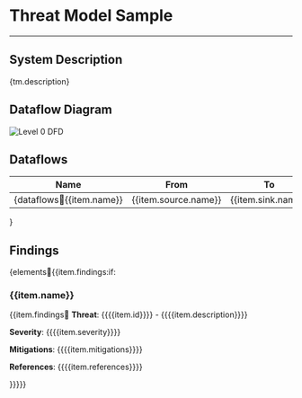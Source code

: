 
# Threat Model Sample
***

## System Description

{tm.description}

## Dataflow Diagram

![Level 0 DFD](dfd.png)

## Dataflows

| Name                            | From                 | To                 | Data          | Protocol          | Port             |
|---------------------------------|----------------------|--------------------|---------------|-------------------|------------------|
| {dataflows:repeat:{{item.name}} | {{item.source.name}} | {{item.sink.name}} | {{item.data}} | {{item.protocol}} | {{item.dstPort}} |

}

## Findings

{elements:repeat:{{item.findings:if:
### {{item.name}}

{{item.findings:repeat:
**Threat**: {{{{item.id}}}} - {{{{item.description}}}}

**Severity**: {{{{item.severity}}}}

**Mitigations**: {{{{item.mitigations}}}}

**References**: {{{{item.references}}}}

}}}}}